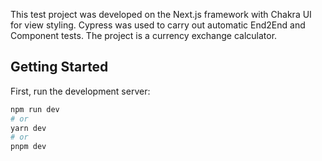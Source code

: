 This test project was developed on the Next.js framework with Chakra UI for view styling. Cypress was used to carry out automatic End2End and Component tests. The project is a currency exchange calculator.

## Getting Started

First, run the development server:

```bash
npm run dev
# or
yarn dev
# or
pnpm dev
```

